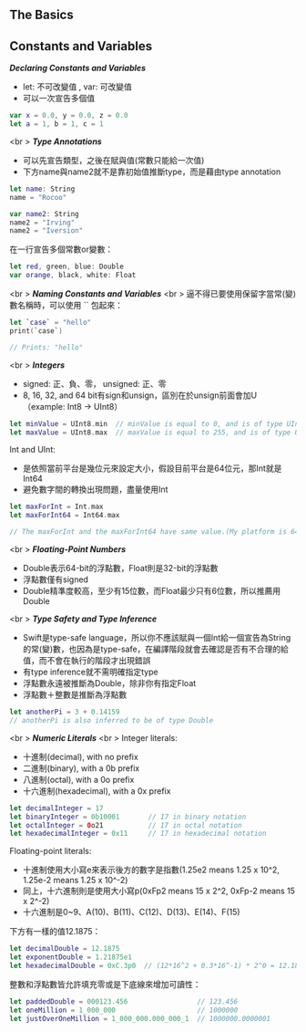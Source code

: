 The Basics
----------


Constants and Variables
----------
***Declaring Constants and Variables***
* let: 不可改變值 , var: 可改變值
* 可以一次宣告多個值
```swift
var x = 0.0, y = 0.0, z = 0.0
let a = 1, b = 1, c = 1
```
<br \>
***Type Annotations***
* 可以先宣告類型，之後在賦與值(常數只能給一次值)
* 下方name與name2就不是靠初始值推斷type，而是藉由type annotation
```swift
let name: String
name = "Rocoo"

var name2: String
name2 = "Irving"
name2 = "Iversion"
```

在一行宣告多個常數or變數：
```swift
let red, green, blue: Double
var orange, black, white: Float
```
<br \>
***Naming Constants and Variables***
<br \>
逼不得已要使用保留字當常(變)數名稱時，可以使用 `` 包起來：
```swift
let `case` = "hello"
print(`case`)

// Prints: "hello"
```
<br \>
***Integers***
* signed: 正、負、零， unsigned: 正、零
* 8, 16, 32, and 64 bit有sign和unsign，區別在於unsign前面會加U（example: Int8 -> UInt8）
```swift
let minValue = UInt8.min  // minValue is equal to 0, and is of type UInt8
let maxValue = UInt8.max  // maxValue is equal to 255, and is of type UInt8
```

Int and UInt:
* 是依照當前平台是幾位元來設定大小，假設目前平台是64位元，那Int就是Int64
* 避免數字間的轉換出現問題，盡量使用Int
```swift
let maxForInt = Int.max
let maxForInt64 = Int64.max

// The maxForInt and the maxForInt64 have same value.(My platform is 64-bit)
```

<br \>
***Floating-Point Numbers***
* Double表示64-bit的浮點數，Float則是32-bit的浮點數
* 浮點數僅有signed
* Double精準度較高，至少有15位數，而Float最少只有6位數，所以推薦用Double

<br \>
***Type Safety and Type Inference***
* Swift是type-safe language，所以你不應該賦與一個Int給一個宣告為String的常(變)數，也因為是type-safe，在編譯階段就會去確認是否有不合理的給值，而不會在執行的階段才出現錯誤
* 有type inference就不需明確指定type
* 浮點數永遠被推斷為Double，除非你有指定Float
* 浮點數＋整數是推斷為浮點數
```swift
let anotherPi = 3 + 0.14159
// anotherPi is also inferred to be of type Double
```

<br \>
***Numeric Literals***
<br \>
Integer literals:
* 十進制(decimal), with no prefix
* 二進制(binary), with a 0b prefix
* 八進制(octal), with a 0o prefix
* 十六進制(hexadecimal), with a 0x prefix
```swift
let decimalInteger = 17
let binaryInteger = 0b10001       // 17 in binary notation
let octalInteger = 0o21           // 17 in octal notation
let hexadecimalInteger = 0x11     // 17 in hexadecimal notation
```

Floating-point literals:
* 十進制使用大小寫e來表示後方的數字是指數(1.25e2 means 1.25 x 10^2, 1.25e-2 means 1.25 x 10^-2)
* 同上，十六進制則是使用大小寫p(0xFp2 means 15 x 2^2, 0xFp-2 means 15 x 2^-2)
* 十六進制是0~9、A(10)、B(11)、C(12)、D(13)、E(14)、F(15)

下方有一樣的值12.1875：
```swift
let decimalDouble = 12.1875
let exponentDouble = 1.21875e1
let hexadecimalDouble = 0xC.3p0  // (12*16^2 + 0.3*16^-1) * 2^0 = 12.1875
```

整數和浮點數皆允許填充零或是下底線來增加可讀性：
```swift
let paddedDouble = 000123.456                 // 123.456
let oneMillion = 1_000_000                    // 1000000
let justOverOneMillion = 1_000_000.000_000_1  // 1000000.0000001
```








